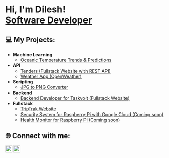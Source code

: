 <h1>Hi, I'm Dilesh! <br/><a href="https://www.dropbox.com/scl/fi/x9obf0jsfr2atnzx6xdzp/Software-Developer-CV.docx.pdf?rlkey=exdp8jm69xpwneja6lnsq72xk&st=fy0r0unv&dl=0">Software Developer</a></h1>

<h2>💻 My Projects:</h2>

- <b>Machine Learning</b>
  - <a href="https://github.com/dileshm/Python-Projects/tree/main/OceanDataScience">Oceanic Temperature Trends & Predictions</a>
- <b>API</b>
  - <a href="https://github.com/dileshm/Python-Projects/tree/main/APITranslatorApp">Tenders (Fullstack Website with REST API)</a>
  - <a href="https://github.com/dileshm/Python-Projects/tree/main/APIWeatherApp">Weather App (OpenWeather)</a>
- <b>Scripting</b>
  - <a href="https://github.com/dileshm/Python-Projects/tree/main/JPGtoPNGconverter">JPG to PNG Converter</a>
- <b>Backend</b>
  - <a href="https://github.com/dileshm/Python-Projects/tree/main/HackerNewsWebScraper">Backend Developer for Taskvolt (Fullstack Website)</a>  
- <b>Fullstack</b>
  - <a href="https://github.com/dileshm/TripTrak">TripTrak Website</a>
  - <a href="https://github.com/dileshm/Python-Projects/tree/main/SecuritySystem">Security System for Raspberry Pi with Google Cloud (Coming soon)</a>
  - <a href="https://github.com/dileshm/Python-Projects/tree/main/PatientHealthMonitor">Health Monitor for Raspberry Pi (Coming soon)</a>
  
  
<h2> 🌐 Connect with me:</h2>

<a href="https://www.linkedin.com/in/dilesh-makanjee/">
  <img align="left" alt="Dilesh Makanjee | LinkedIn" width="22px" src="https://cdn.jsdelivr.net/npm/simple-icons@v3/icons/linkedin.svg" />
</a>
<a href="mailto:dilesh.makanjee@hotmail.com">
  <img align="left" alt="Dilesh Makanjee | Outlook" width="22px" src="https://cdn.jsdelivr.net/npm/simple-icons@v3/icons/microsoftoutlook.svg" />
</a>
<!--
